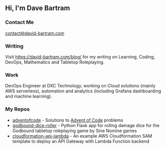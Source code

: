 ## Hi, I'm Dave Bartram

### Contact Me
contact@david-bartram.com

### Writing
Visit https://david-bartram.com/blog/ for my writing on Learning, Coding, DevOps, Mathematics and Tabletop Roleplaying.

### Work
DevOps Engineer at DXC Technology, working on Cloud solutions (mainly AWS serverless), automation and analytics (including Grafana dashboarding and machine learning).

### My Repos

* [adventofcode](https://github.com/davidbartram/adventofcode) - Solutions to [Advent of Code](https://adventofcode.com/) problems
* [godbound-dice-roller](https://github.com/DavidBartram/godbound-dice-roller) - Python Flask app for rolling damage dice for the Godbound tabletop roleplaying game by Sine Nomine games
* [cloudformation-api-lambda](https://github.com/DavidBartram/cloudformation-api-lambda) - An example AWS Cloudformation SAM template to deploy an API Gateway with Lambda Function backend



